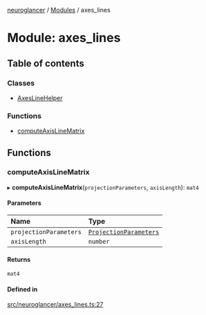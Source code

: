 [neuroglancer](../README.md) / [Modules](../modules.md) / axes\_lines

# Module: axes\_lines

## Table of contents

### Classes

- [AxesLineHelper](../classes/axes_lines.AxesLineHelper.md)

### Functions

- [computeAxisLineMatrix](axes_lines.md#computeaxislinematrix)

## Functions

### computeAxisLineMatrix

▸ **computeAxisLineMatrix**(`projectionParameters`, `axisLength`): `mat4`

#### Parameters

| Name | Type |
| :------ | :------ |
| `projectionParameters` | [`ProjectionParameters`](../classes/projection_parameters.ProjectionParameters.md) |
| `axisLength` | `number` |

#### Returns

`mat4`

#### Defined in

[src/neuroglancer/axes_lines.ts:27](https://github.com/ActiveBrainAtlas2/neuroglancer/blob/b9eb98e6/src/neuroglancer/axes_lines.ts#L27)
